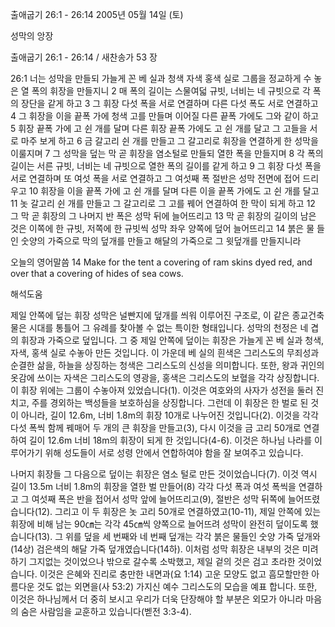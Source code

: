 출애굽기 26:1 - 26:14 
2005년 05월 14일 (토)

성막의 앙장



출애굽기 26:1 - 26:14 / 새찬송가 53 장


26:1 너는 성막을 만들되 가늘게 꼰 베 실과 청색 자색 홍색 실로 그룹을 정교하게 수 놓은 열 폭의 휘장을 만들지니 2 매 폭의 길이는 스물여덟 규빗, 너비는 네 규빗으로 각 폭의 장단을 같게 하고 3 그 휘장 다섯 폭을 서로 연결하며 다른 다섯 폭도 서로 연결하고 4 그 휘장을 이을 끝폭 가에 청색 고를 만들며 이어질 다른 끝폭 가에도 그와 같이 하고 5 휘장 끝폭 가에 고 쉰 개를 달며 다른 휘장 끝폭 가에도 고 쉰 개를 달고 그 고들을 서로 마주 보게 하고 6 금 갈고리 쉰 개를 만들고 그 갈고리로 휘장을 연결하게 한 성막을 이룰지며 7 그 성막을 덮는 막 곧 휘장을 염소털로 만들되 열한 폭을 만들지며 8 각 폭의 길이는 서른 규빗, 너비는 네 규빗으로 열한 폭의 길이를 같게 하고 9 그 휘장 다섯 폭을 서로 연결하며 또 여섯 폭을 서로 연결하고 그 여섯째 폭 절반은 성막 전면에 접어 드리우고 10 휘장을 이을 끝폭 가에 고 쉰 개를 달며 다른 이을 끝폭 가에도 고 쉰 개를 달고 11 놋 갈고리 쉰 개를 만들고 그 갈고리로 그 고를 꿰어 연결하여 한 막이 되게 하고 12 그 막 곧 휘장의 그 나머지 반 폭은 성막 뒤에 늘어뜨리고 13 막 곧 휘장의 길이의 남은 것은 이쪽에 한 규빗, 저쪽에 한 규빗씩 성막 좌우 양쪽에 덮어 늘어뜨리고 14 붉은 물 들인 숫양의 가죽으로 막의 덮개를 만들고 해달의 가죽으로 그 윗덮개를 만들지니라 

오늘의 영어말씀 
14 Make for the tent a covering of ram skins dyed red, and over that a covering of hides of sea cows.

해석도움





제일 안쪽에 덮는 휘장 
성막은 널빤지에 덮개를 씌워 이루어진 구조로, 이 같은 종교건축물은 시대를 통틀어 그 유례를 찾아볼 수 없는 특이한 형태입니다. 성막의 천정은 네 겹의 휘장과 가죽으로 덮입니다. 그 중 제일 안쪽에 덮이는 휘장은 가늘게 꼰 베 실과 청색, 자색, 홍색 실로 수놓아 만든 것입니다. 이 가운데 베 실의 흰색은 그리스도의 무죄성과 순결한 삶을, 하늘을 상징하는 청색은 그리스도의 신성을 의미합니다. 또한, 왕과 귀인의 옷감에 쓰이는 자색은 그리스도의 영광을, 홍색은 그리스도의 보혈을 각각 상징합니다. 이 휘장 위에는 그룹이 수놓아져 있었습니다(1). 이것은 여호와의 사자가 성전을 둘러 진치고, 주를 경외하는 백성들을 보호하심을 상징합니다. 그런데 이 휘장은 한 벌로 된 것이 아니라, 길이 12.6m, 너비 1.8m의 휘장 10개로 나누어진 것입니다(2). 이것을 각각 다섯 폭씩 함께 꿰매어 두 개의 큰 휘장을 만들고(3), 다시 이것을 금 고리 50개로 연결하여 길이 12.6m 너비 18m의 휘장이 되게 한 것입니다(4-6). 이것은 하나님 나라를 이루어가기 위해 성도들이 서로 성령 안에서 연합하여야 함을 잘 보여주고 있습니다. 

나머지 휘장들 
그 다음으로 덮이는 휘장은 염소 털로 만든 것이었습니다(7). 이것 역시 길이 13.5m 너비 1.8m의 휘장을 열한 벌 만들어(8) 각각 다섯 폭과 여섯 폭씩을 연결하고 그 여섯째 폭은 반을 접어서 성막 앞에 늘어뜨리고(9), 절반은 성막 뒤쪽에 늘어뜨렸습니다(12). 그리고 이 두 휘장은 놋 고리 50개로 연결하였고(10-11), 제일 안쪽에 있는 휘장에 비해 남는 90㎝는 각각 45㎝씩 양쪽으로 늘어뜨려 성막이 완전히 덮이도록 했습니다(13). 그 위를 덮을 세 번째와 네 번째 덮개는 각각 붉은 물들인 숫양 가죽 덮개와(14상) 검은색의 해달 가죽 덮개였습니다(14하). 이처럼 성막 휘장은 내부의 것은 미려하기 그지없는 것이었으나 밖으로 갈수록 소박했고, 제일 겉의 것은 검고 초라한 것이었습니다. 이것은 은혜와 진리로 충만한 내면과(요 1:14) 고운 모양도 없고 흠모할만한 아름다운 것도 없는 외면을(사 53:2) 가지신 예수 그리스도의 모습을 예표 합니다. 또한, 이것은 하나님께서 더 중히 보시고 우리가 더욱 단장해야 할 부분은 외모가 아니라 마음의 숨은 사람임을 교훈하고 있습니다(벧전 3:3-4).